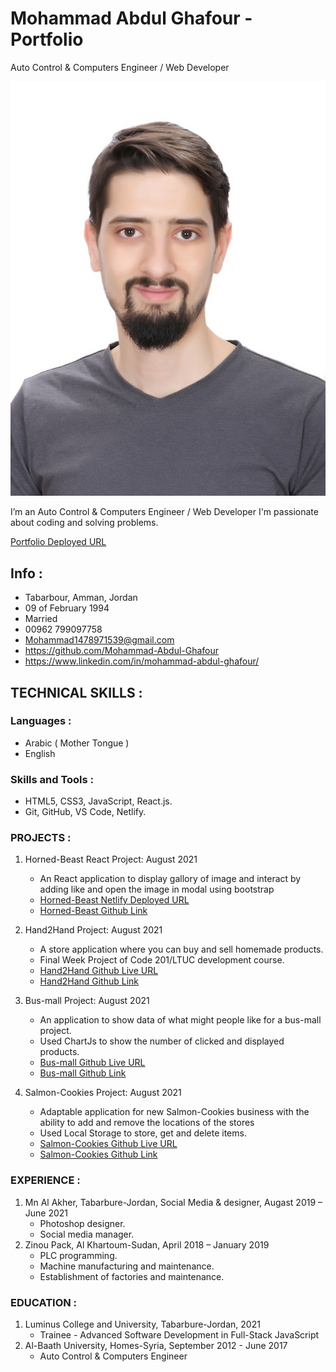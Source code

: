 # Mohammad Abdul Ghafour - Portfolio 
Auto Control & Computers Engineer / Web Developer

![Personal Image](./public/images/IMG_0125_50.jpg)

I’m an Auto Control & Computers Engineer / Web Developer I'm passionate about coding and solving problems.

[Portfolio Deployed URL](https://mohammad-abdul-ghafour-portfolio.netlify.app)

## Info :
* Tabarbour, Amman, Jordan
* 09 of February 1994
* Married
* 00962 799097758
* Mohammad1478971539@gmail.com
* https://github.com/Mohammad-Abdul-Ghafour
* https://www.linkedin.com/in/mohammad-abdul-ghafour/


## TECHNICAL SKILLS :

### Languages :
* Arabic ( Mother Tongue )
* English

### Skills and Tools :
* HTML5, CSS3,  JavaScript, React.js.
* Git, GitHub, VS Code, Netlify.

### PROJECTS :

1. Horned-Beast React Project: August 2021
    * An React application to display gallory of image and interact by adding like and open the image in modal using bootstrap
    * [Horned-Beast Netlify Deployed URL](https://horned-beast-mnb.netlify.app)
    * [Horned-Beast Github Link](https://github.com/Mohammad-Abdul-Ghafour/horned-beasts)

2. Hand2Hand Project: August 2021
    * A store application where you can buy and sell homemade products.
    * Final Week Project of Code 201/LTUC development course. 
    * [Hand2Hand Github Live URL](https://sad-co-software-application-development.github.io/Hand2Hand/)
    * [Hand2Hand Github Link](https://github.com/SAD-co-Software-Application-Development/Hand2Hand)

3. Bus-mall Project: August 2021
    * An application to show data of what might people like for a bus-mall project.
    * Used ChartJs to show the number of clicked and displayed products.
    * [Bus-mall Github Live URL](https://mohammad-abdul-ghafour.github.io/Bus-Mall/)
    * [Bus-mall Github Link](https://github.com/Mohammad-Abdul-Ghafour/Bus-Mall)

4. Salmon-Cookies Project: August 2021 
    * Adaptable application for new Salmon-Cookies business with the ability to add and remove the locations of the stores
    * Used Local Storage to store, get and delete items.
    * [Salmon-Cookies Github Live URL](https://mohammad-abdul-ghafour.github.io/Salmon-Cookies/)
    * [Salmon-Cookies Github Link](https://github.com/Mohammad-Abdul-Ghafour/Salmon-Cookies)

### EXPERIENCE :
1. Mn Al Akher, Tabarbure-Jordan, Social Media & designer, Augast 2019 – June 2021
    * Photoshop designer.
    * Social media manager.
2. Zinou Pack, Al Khartoum-Sudan, April 2018 – January 2019 
    * PLC programming.
    * Machine manufacturing and maintenance.
    * Establishment of factories and maintenance.

### EDUCATION :
1. Luminus College and University,  Tabarbure-Jordan, 2021
    * Trainee - Advanced Software Development in Full-Stack JavaScript
2. Al-Baath University, Homes-Syria, September 2012 - June 2017
    *   Auto Control & Computers Engineer

